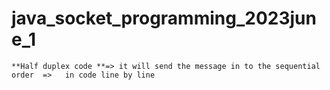 # java_socket_programming_2023june_1


```
**Half duplex code **=> it will send the message in to the sequential order  =>   in code line by line 

```
